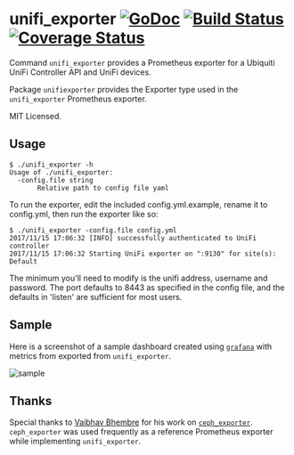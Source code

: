 unifi_exporter [![GoDoc](http://godoc.org/github.com/mdlayher/unifi_exporter?status.svg)](http://godoc.org/github.com/mdlayher/unifi_exporter) [![Build Status](https://travis-ci.org/mdlayher/unifi_exporter.svg?branch=master)](https://travis-ci.org/mdlayher/unifi_exporter) [![Coverage Status](https://coveralls.io/repos/mdlayher/unifi_exporter/badge.svg?branch=master)](https://coveralls.io/r/mdlayher/unifi_exporter?branch=master)
==============

Command `unifi_exporter` provides a Prometheus exporter for a Ubiquiti UniFi
Controller API and UniFi devices.

Package `unifiexporter` provides the Exporter type used in the `unifi_exporter`
Prometheus exporter.

MIT Licensed.

Usage
-----

```
$ ./unifi_exporter -h
Usage of ./unifi_exporter:
  -config.file string
       Relative path to config file yaml
```

To run the exporter, edit the included config.yml.example, rename it to config.yml, then run the exporter like so:

```
$ ./unifi_exporter -config.file config.yml
2017/11/15 17:06:32 [INFO] successfully authenticated to UniFi controller
2017/11/15 17:06:32 Starting UniFi exporter on ":9130" for site(s): Default
```

The minimum you'll need to modify is the unifi address, username and password. The port defaults to 8443 as specified in the config file,
and the defaults in 'listen' are sufficient for most users.

Sample
------

Here is a screenshot of a sample dashboard created using [`grafana`](https://github.com/grafana/grafana)
with metrics from exported from `unifi_exporter`.

![sample](https://cloud.githubusercontent.com/assets/1926905/13296555/163b39f2-dafc-11e5-84ef-8b8f03872c84.png)


Thanks
------

Special thanks to [Vaibhav Bhembre](https://github.com/neurodrone) for his work
on [`ceph_exporter`](https://github.com/digitalocean/ceph_exporter).
`ceph_exporter`  was used frequently as a reference Prometheus exporter while
implementing `unifi_exporter`.
